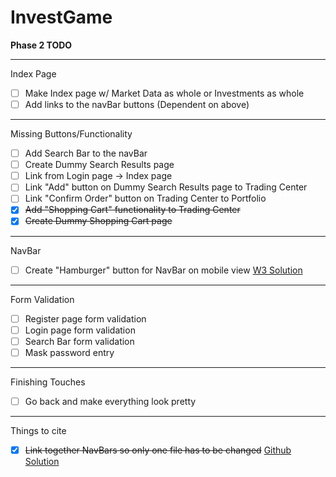 # InvestGame


__Phase 2 TODO__

---

Index Page
- [ ] Make Index page w/ Market Data as whole or Investments as whole
- [ ] Add links to the navBar buttons (Dependent on above)

---

Missing Buttons/Functionality
- [ ] Add Search Bar to the navBar
- [ ] Create Dummy Search Results page 
- [ ] Link from Login page -> Index page
- [ ] Link "Add" button on Dummy Search Results page to Trading Center
- [ ] Link "Confirm Order" button on Trading Center to Portfolio
- [X] ~~Add "Shopping Cart" functionality to Trading Center~~
- [X] ~~Create Dummy Shopping Cart page~~

---

NavBar
- [ ] Create "Hamburger" button for NavBar on mobile view [W3 Solution](https://www.w3schools.com/howto/howto_css_menu_icon.asp)

---

Form Validation
- [ ] Register page form validation
- [ ] Login page form validation
- [ ] Search Bar form validation
- [ ] Mask password entry

---

Finishing Touches
- [ ] Go back and make everything look pretty


---

Things to cite
- [X] ~~Link together NavBars so only one file has to be changed~~ [Github Solution](https://stackoverflow.com/questions/31954089/how-can-i-reuse-a-navigation-bar-on-multiple-pages)

